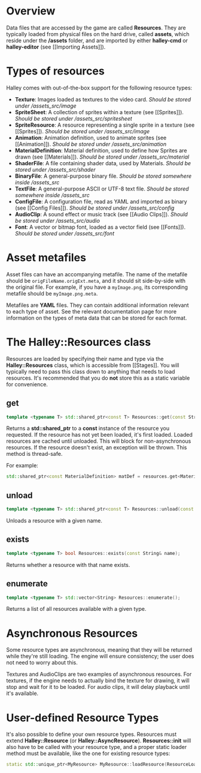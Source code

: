 # Overview
Data files that are accessed by the game are called **Resources**. They are typically loaded from physical files on the hard drive, called **assets**, which reside under the **/assets** folder, and are imported by either **halley-cmd** or **halley-editor** (see [[Importing Assets]]).

# Types of resources
Halley comes with out-of-the-box support for the following resource types:

* **Texture**: Images loaded as textures to the video card. _Should be stored under /assets_src/image_
* **SpriteSheet**: A collection of sprites within a texture (see [[Sprites]]). _Should be stored under /assets_src/spritesheet_
* **SpriteResource**: A resource representing a single sprite in a texture (see [[Sprites]]). _Should be stored under /assets_src/image_
* **Animation**: Animation definition, used to animate sprites (see [[Animation]]). _Should be stored under /assets_src/animation_
* **MaterialDefinition**: Material definition, used to define how Sprites are drawn (see [[Materials]]). _Should be stored under /assets_src/material_
* **ShaderFile**: A file containing shader data, used by Materials. _Should be stored under /assets_src/shader_
* **BinaryFile**: A general-purpose binary file. _Should be stored somewhere inside /assets_src_
* **TextFile**: A general-purpose ASCII or UTF-8 text file. _Should be stored somewhere inside /assets_src_
* **ConfigFile**: A configuration file, read as YAML and imported as binary (see [[Config Files]]). _Should be stored under /assets_src/config_
* **AudioClip**: A sound effect or music track (see [[Audio Clips]]). _Should be stored under /assets_src/audio_
* **Font**: A vector or bitmap font, loaded as a vector field (see [[Fonts]]). _Should be stored under /assets_src/font_

# Asset metafiles
Asset files can have an accompanying metafile. The name of the metafile should be `origFileName.origExt.meta`, and it should sit side-by-side with the original file. For example, if you have a `myImage.png`, its corresponding metafile should be `myImage.png.meta`.

Metafiles are **YAML** files. They can contain additional information relevant to each type of asset. See the relevant documentation page for more information on the types of meta data that can be stored for each format.

# The Halley::Resources class
Resources are loaded by specifying their name and type via the **Halley::Resources** class, which is accessible from [[Stages]]. You will typically need to pass this class down to anything that needs to load resources. It's recommended that you do **not** store this as a static variable for convenience.

## get
```c++
template <typename T> std::shared_ptr<const T> Resources::get(const String& name, ResourceLoadPriority priority = ResourceLoadPriority::Normal);
```

Returns a **std::shared_ptr** to a **const** instance of the resource you requested. If the resource has not yet been loaded, it's first loaded. Loaded resources are cached until unloaded. This will block for non-asynchronous resources. If the resource doesn't exist, an exception will be thrown. This method is thread-safe.

For example:

```c++
std::shared_ptr<const MaterialDefinition> matDef = resources.get<MaterialDefinition>("Halley/Sprite");
```

## unload
```c++
template <typename T> std::shared_ptr<const T> Resources::unload(const String& name);
```

Unloads a resource with a given name.

## exists
```c++
template <typename T> bool Resources::exists(const String& name);
```

Returns whether a resource with that name exists.

## enumerate
```c++
template <typename T> std::vector<String> Resources::enumerate();
```

Returns a list of all resources available with a given type.

# Asynchronous Resources
Some resource types are asynchronous, meaning that they will be returned while they're still loading. The engine will ensure consistency; the user does not need to worry about this.

Textures and AudioClips are two examples of asynchronous resources. For textures, if the engine needs to actually bind the texture for drawing, it will stop and wait for it to be loaded. For audio clips, it will delay playback until it's available.

# User-defined Resource Types
It's also possible to define your own resource types. Resources must extend **Halley::Resource** (or **Halley::AsyncResource**). **Resources::init** will also have to be called with your resource type, and a proper static loader method must be available, like the one for existing resource types:

```c++
static std::unique_ptr<MyResource> MyResource::loadResource(ResourceLoader& loader);
```